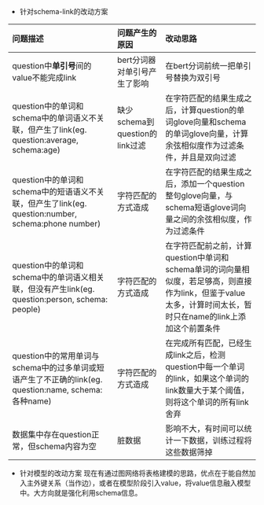 * 针对schema-link的改动方案

| 问题描述 | 问题产生的原因 |改动思路 |
| :--- | :--- | :--- |
| question中**单引号**间的value不能完成link | bert分词器对单引号产生了影响 | 在bert分词前统一把单引号替换为双引号 |
| question中的单词和schema中的单词语义不关联，但产生了link(eg. question:average, schema:age) | 缺少schema到question的link过滤 | 在字符匹配的结果生成之后，计算question的单词glove向量和schema的单词glove向量，计算余弦相似度作为过滤条件，并且是双向过滤 |
| question中的单词和schema中的短语语义不关联，但产生了link(eg. question:number, schema:phone number) | 字符匹配的方式造成 | 在字符匹配的结果生成之后，添加一个question整句glove向量，与schema短语glove词向量之间的余弦相似度，作为过滤条件 |
| question中的单词和schema中的单词语义相关联，但没有产生link(eg. question:person, schema: people) | 字符匹配的方式造成 | 在字符匹配前之前，计算question中单词和schema单词的词向量相似度，若足够高，则直接作为link，但鉴于value太多，计算时间太长，暂时只在name的link上添加这个前置条件 |
| question中的常用单词与schema中的过多单词或短语产生了不正确的link(eg. question:name, schema: 各种name) | 字符匹配的方式造成 | 在完成所有匹配，已经生成link之后，检测question中每一个单词的link，如果这个单词的link数量大于某个阈值，则将这个单词的所有link舍弃 |
| 数据集中存在question正常，但schema内容为空 | 脏数据 | 影响不大，有时间可以统计一下数据，训练过程将这些数据筛掉

* 针对模型的改动方案
现在有通过图网络将表格建模的思路，优点在于能自然加入主外键关系（当作边），或者在模型阶段引入value，将value信息融入模型中。大方向就是强化利用schema信息。
